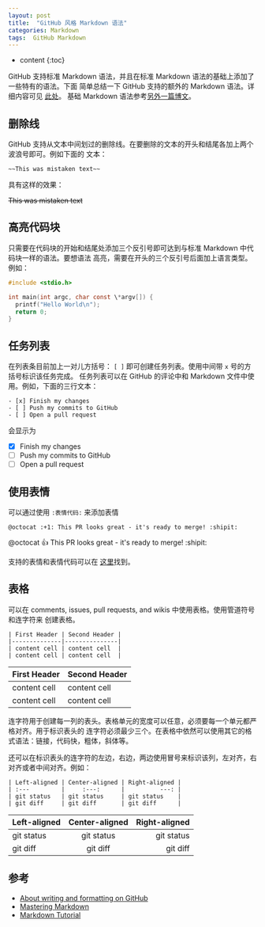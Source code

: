 ```yaml
---
layout: post
title:  "GitHub 风格 Markdown 语法"
categories: Markdown
tags:  GitHub Markdown
---
```


* content
{:toc}

GitHub 支持标准 Markdown 语法，并且在标准 Markdown 语法的基础上添加了一些特有的语法。下面
简单总结一下 GitHub 支持的额外的 Markdown 语法。详细内容可见
[此处](https://help.github.com/articles/about-writing-and-formatting-on-github/)。
基础 Markdown 语法参考[另外一篇博文](markdown-syntax)。




删除线
-----
GitHub 支持从文本中间划过的删除线。在要删除的文本的开头和结尾各加上两个波浪号即可。例如下面的
文本：

    ~~This was mistaken text~~

具有这样的效果：

~~This was mistaken text~~

高亮代码块
--------
只需要在代码块的开始和结尾处添加三个反引号即可达到与标准 Markdown 中代码块一样的语法。要想语法
高亮，需要在开头的三个反引号后面加上语言类型。例如：

``` C
#include <stdio.h>

int main(int argc, char const \*argv[]) {
  printf("Hello World\n");
  return 0;
}
```

任务列表
-------
在列表条目前加上一对儿方括号： `[ ]` 即可创建任务列表。使用中间带 `x` 号的方括号标识该任务完成。
任务列表可以在 GitHub 的评论中和 Markdown 文件中使用。例如，下面的三行文本：

    - [x] Finish my changes
    - [ ] Push my commits to GitHub
    - [ ] Open a pull request

会显示为

- [x] Finish my changes
- [ ] Push my commits to GitHub
- [ ] Open a pull request

使用表情
-------
可以通过使用 `:表情代码:` 来添加表情

    @octocat :+1: This PR looks great - it's ready to merge! :shipit:

@octocat :+1: This PR looks great - it's ready to merge! :shipit:

支持的表情和表情代码可以在
[这里](http://www.webpagefx.com/tools/emoji-cheat-sheet/)找到。

表格
---
可以在 comments, issues, pull requests, and wikis 中使用表格。使用管道符号和连字符来
创建表格。

    | First Header | Second Header |
    |--------------|---------------|
    | content cell | content cell  |
    | content cell | content cell  |

| First Header | Second Header |
|--------------|---------------|
| content cell | content cell  |
| content cell | content cell  |

连字符用于创建每一列的表头。表格单元的宽度可以任意，必须要每一个单元都严格对齐。用于标识表头的
连字符必须最少三个。在表格中依然可以使用其它的格式语法：链接，代码快，粗体，斜体等。

还可以在标识表头的连字符的左边，右边，两边使用冒号来标识该列，左对齐，右对齐或者中间对齐。例如：

    | Left-aligned | Center-aligned | Right-aligned |
    | :---         |     :---:      |          ---: |
    | git status   | git status     | git status    |
    | git diff     | git diff       | git diff      |

| Left-aligned | Center-aligned | Right-aligned |
| :---         |     :---:      |          ---: |
| git status   | git status     | git status    |
| git diff     | git diff       | git diff      |

参考
---
+ [About writing and formatting on GitHub](https://help.github.com/articles/about-writing-and-formatting-on-github/)
+ [Mastering Markdown](https://guides.github.com/features/mastering-markdown/)
+ [Markdown Tutorial](http://www.markdowntutorial.com/)
